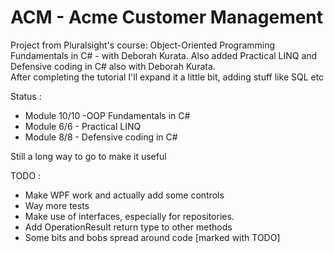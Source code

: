 # ACM - Acme Customer Management
Project from Pluralsight's course: Object-Oriented Programming Fundamentals in C# - with Deborah Kurata. Also added Practical LINQ and Defensive coding in C# also with Deborah Kurata. <br /> 
After completing the tutorial I'll expand it a little bit, adding stuff like SQL etc

Status : 
* Module 10/10 -OOP Fundamentals in C#
* Module 6/6 - Practical LINQ
* Module 8/8 - Defensive coding in C#

Still a long way to go to make it useful

TODO :
* Make WPF work and actually add some controls
* Way more tests
* Make use of interfaces, especially for repositories.
* Add OperationResult return type to other methods
* Some bits and bobs spread around code [marked with TODO]
